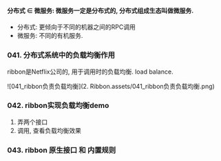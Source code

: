 #### 分布式 ∈ 微服务: 微服务一定是分布式的, 分布式组成生态叫做微服务.

- 分布式: 更倾向于不同的机器之间的RPC调用
- 微服务: 不同的有机服务. 



### 041. 分布式系统中的负载均衡作用

ribbon是Netflix公司的, 用于调用时的负载均衡. load balance.

![041_ribbon负责负载均衡](2. Ribbon.assets/041_ribbon负责负载均衡.png)



### 042. ribbon实现负载均衡demo

1. 弄两个接口
2. 调用, 查看负载均衡效果



### 043. ribbon 原生接口 和 内置规则

























